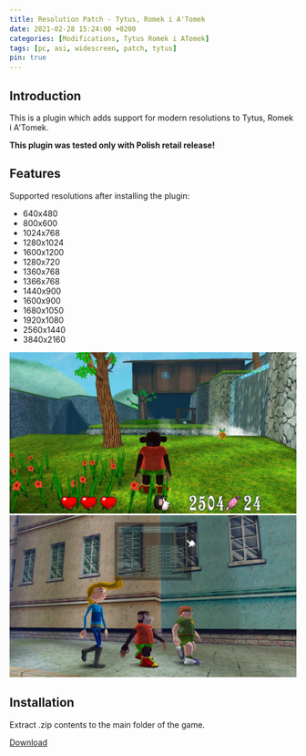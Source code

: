 ```yaml
---
title: Resolution Patch - Tytus, Romek i A'Tomek
date: 2021-02-28 15:24:00 +0200
categories: [Modifications, Tytus Romek i ATomek]
tags: [pc, asi, widescreen, patch, tytus]   
pin: true
---
```

## Introduction
This is a plugin which adds support for modern resolutions to Tytus, Romek i A'Tomek.

**This plugin was tested only with Polish retail release!**

## Features

Supported resolutions after installing the plugin:
- 640x480
- 800x600
- 1024x768
- 1280x1024
- 1600x1200
- 1280x720
- 1360x768
- 1366x768
- 1440x900
- 1600x900
- 1680x1050
- 1920x1080
- 2560x1440
- 3840x2160

![Preview](https://raw.githubusercontent.com/ermaccer/Tytus.ResolutionPatch/master/02.jpg)
![Preview](https://raw.githubusercontent.com/ermaccer/Tytus.ResolutionPatch/master/01.jpg)


## Installation 
Extract .zip contents to the main folder of the game.


[Download](https://github.com/ermaccer/Tytus.ResolutionPatch/releases/latest/download/Tytus.ResolutionPatch.zip)




